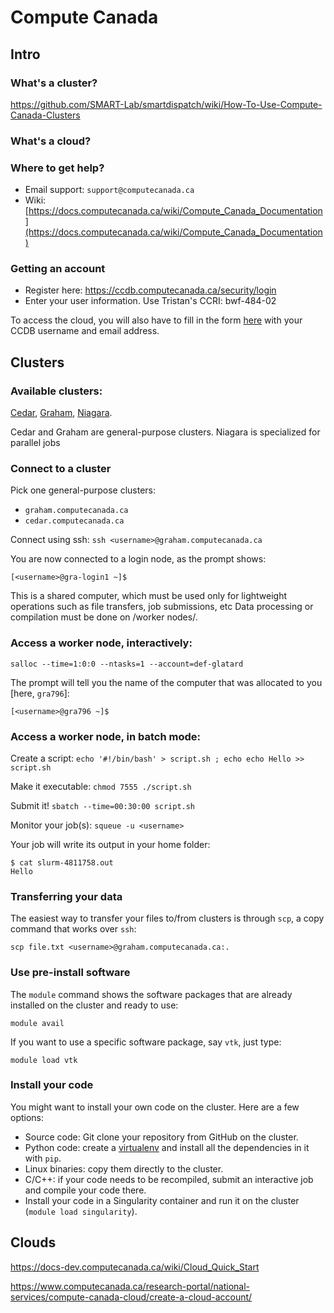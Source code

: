 # Compute Canada 

## Intro

### What's a cluster?

https://github.com/SMART-Lab/smartdispatch/wiki/How-To-Use-Compute-Canada-Clusters

### What's a cloud?


### Where to get help?

* Email support: `support@computecanada.ca`
* Wiki: [https://docs.computecanada.ca/wiki/Compute_Canada_Documentation](https://docs.computecanada.ca/wiki/Compute_Canada_Documentation)

### Getting an account

* Register here: https://ccdb.computecanada.ca/security/login
* Enter your user information. Use Tristan's CCRI: bwf-484-02

 To access the cloud, you will also have to fill in the form 
 [here](https://www.computecanada.ca/research-portal/national-services/compute-canada-cloud/create-a-cloud-account)
 with your CCDB username and email address.


## Clusters

### Available clusters:

[Cedar](https://docs.computecanada.ca/wiki/Cedar), 
[Graham](https://docs.computecanada.ca/wiki/Graham), 
[Niagara](https://docs.computecanada.ca/wiki/Niagara).

Cedar and Graham are general-purpose clusters. Niagara is specialized for parallel jobs

### Connect to a cluster

Pick one general-purpose clusters:
* `graham.computecanada.ca`
* `cedar.computecanada.ca`

Connect using ssh:
`ssh <username>@graham.computecanada.ca`

You are now connected to a login node, as the prompt shows:

`[<username>@gra-login1 ~]$`

 This is a shared computer, which must be used only for lightweight 
 operations such as file transfers, job submissions, etc Data 
 processing or compilation must be done on /worker nodes/.

### Access a worker node, interactively:

`salloc --time=1:0:0 --ntasks=1 --account=def-glatard`

The prompt will tell you the name of the computer that was allocated to you [here, `gra796`]:

`[<username>@gra796 ~]$`


### Access a worker node, in batch mode:

Create a script:
`echo '#!/bin/bash' > script.sh ; echo echo Hello >> script.sh`

Make it executable:
`chmod 7555 ./script.sh`

Submit it!
`sbatch --time=00:30:00 script.sh`

Monitor your job(s):
`squeue -u <username>`

Your job will write its output in your home folder:
```
$ cat slurm-4811758.out 
Hello
```

### Transferring your data

The easiest way to transfer your files to/from clusters is through `scp`, 
a copy command that works over `ssh`:

`scp file.txt <username>@graham.computecanada.ca:.`

### Use pre-install software

The `module` command shows the software packages that are already installed on the cluster and ready to use:

`module avail`

If you want to use a specific software package, say `vtk`, just type:

`module load vtk`


### Install your code

You might want to install your own code on the cluster. Here are a few options:

* Source code: Git clone your repository from GitHub on the cluster.
* Python code: create a 
[virtualenv](https://www.dabapps.com/blog/introduction-to-pip-and-virtualenv-python)
and install all the dependencies in it with `pip`.
* Linux binaries: copy them directly to the cluster.
* C/C++: if your code needs to be recompiled, submit an interactive job and compile your code there.
* Install your code in a Singularity container and run it on the cluster (`module load singularity`).


## Clouds

https://docs-dev.computecanada.ca/wiki/Cloud_Quick_Start

https://www.computecanada.ca/research-portal/national-services/compute-canada-cloud/create-a-cloud-account/

